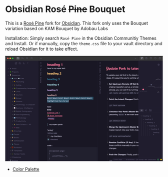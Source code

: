 # Obsidian Rosé ~~Pine~~ Bouquet
This is a [Rosé Pine](https://github.com/rose-pine/rose-pine-theme) fork for [Obsidian](https://obsidian.md/). This fork only uses the Bouquet variation based on KAM Bouquet by Adobau Labs

Installation: Simply search `Rosé Pine` in the Obsidian Communitiy Themes and Install. Or if manually, copy the `theme.css` file to your vault directory and reload Obsidian for it to take effect.

![](dark_high.jpg)


* [Color Palette](https://rosepinetheme.com/palette/ingredients/)
